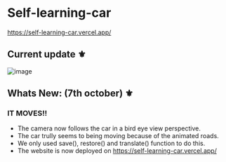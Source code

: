 # Self-learning-car 

https://self-learning-car.vercel.app/

## Current update ⚜️

![image](https://user-images.githubusercontent.com/70798888/194409674-829d70bb-55c2-4fb1-b891-beee67e98200.png)

## Whats New: (7th october) ⚜️
### IT MOVES!!

* The camera now follows the car in a bird eye view perspective.
* The car trully seems to being moving because of the animated roads.
* We only used save(), restore() and translate() function to do this.
* The website is now deployed on https://self-learning-car.vercel.app/


